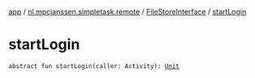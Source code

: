 [app](../../index.md) / [nl.mpcjanssen.simpletask.remote](../index.md) / [FileStoreInterface](index.md) / [startLogin](.)

# startLogin

`abstract fun startLogin(caller: Activity): `[`Unit`](https://kotlinlang.org/api/latest/jvm/stdlib/kotlin/-unit/index.html)